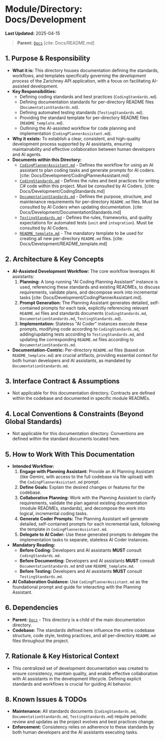 # Module/Directory: Docs/Development

**Last Updated:** 2025-04-15

> **Parent:** [`Docs`](../README.md) [cite: Docs/README.md]

## 1. Purpose & Responsibility

* **What it is:** This directory houses documentation defining the standards, workflows, and templates specifically governing the *development process* of the Zarichney API application, with a focus on facilitating AI-assisted development.
* **Key Responsibilities:**
    * Defining coding standards and best practices (`CodingStandards.md`).
    * Defining documentation standards for per-directory README files (`DocumentationStandards.md`).
    * Defining automated testing standards (`TestingStandards.md`).
    * Providing the standard template for per-directory README files (`README_template.md`).
    * Outlining the AI-assisted workflow for code planning and implementation (`CodingPlannerAssistant.md`).
* **Why it exists:** To establish a clear, consistent, and high-quality development process supported by AI assistants, ensuring maintainability and effective collaboration between human developers and AI agents.
* **Documents within this Directory:**
    * [`CodingPlannerAssistant.md`](./CodingPlannerAssistant.md) - Defines the workflow for using an AI assistant to plan coding tasks and generate prompts for AI coders. [cite: Docs/Development/CodingPlannerAssistant.md]
    * [`CodingStandards.md`](./CodingStandards.md) - Defines the rules and best practices for writing C# code within this project. Must be consulted by AI Coders. [cite: Docs/Development/CodingStandards.md]
    * [`DocumentationStandards.md`](./DocumentationStandards.md) - Defines the purpose, structure, and maintenance requirements for per-directory `README.md` files. Must be consulted by AI Coders when updating documentation. [cite: Docs/Development/DocumentationStandards.md]
    * [`TestingStandards.md`](./TestingStandards.md) - Defines the rules, frameworks, and quality expectations for automated tests (`unit` and `integration`). Must be consulted by AI Coders.
    * [`README_template.md`](./README_template.md) - The mandatory template to be used for creating all new per-directory `README.md` files. [cite: Docs/Development/README_template.md]

## 2. Architecture & Key Concepts

* **AI-Assisted Development Workflow:** The core workflow leverages AI assistants:
    1.  **Planning:** A long-running "AI Coding Planning Assistant" instance is used, referencing these standards and existing READMEs, to discuss requirements, validate plans, and decompose work into incremental tasks [cite: Docs/Development/CodingPlannerAssistant.md].
    2.  **Prompt Generation:** The Planning Assistant generates detailed, self-contained prompts for each task, explicitly referencing relevant `README.md` files and standards documents (`CodingStandards.md`, `DocumentationStandards.md`, `TestingStandards.md`).
    3.  **Implementation:** Stateless "AI Coder" instances execute these prompts, modifying code according to `CodingStandards.md`, adding/updating tests according to `TestingStandards.md`, and updating the corresponding `README.md` files according to `DocumentationStandards.md`.
* **Documentation-Centric:** Per-directory `README.md` files (based on `README_template.md`) are crucial artifacts, providing essential context for both human developers and AI assistants, as mandated by `DocumentationStandards.md`.

## 3. Interface Contract & Assumptions

* Not applicable for this documentation directory. Contracts are defined within the codebase and documented in specific module READMEs.

## 4. Local Conventions & Constraints (Beyond Global Standards)

* Not applicable for this documentation directory. Conventions are defined *within* the standard documents located here.

## 5. How to Work With This Documentation

* **Intended Workflow:**
    1.  **Engage with Planning Assistant:** Provide an AI Planning Assistant (like Gemini, with access to the full codebase via file upload) with the `CodingPlannerAssistant.md` prompt.
    2.  **Define Goals:** Explain the desired changes or features for the codebase.
    3.  **Collaborative Planning:** Work with the Planning Assistant to clarify requirements, validate the plan against existing documentation (module READMEs, standards), and decompose the work into logical, incremental coding tasks.
    4.  **Generate Coder Prompts:** The Planning Assistant will generate detailed, self-contained prompts for each incremental task, following the template in `CodingPlannerAssistant.md`.
    5.  **Delegate to AI Coder:** Use these generated prompts to delegate the implementation tasks to separate, stateless AI Coder instances.
* **Mandatory Reading:**
    * **Before Coding:** Developers and AI assistants **MUST** consult `CodingStandards.md`.
    * **Before Documenting:** Developers and AI assistants **MUST** consult `DocumentationStandards.md` and use `README_template.md`.
    * **Before Testing:** Developers and AI assistants **MUST** consult `TestingStandards.md`.
* **AI Collaboration Guidance:** Use `CodingPlannerAssistant.md` as the foundational prompt and guide for interacting with the Planning Assistant.

## 6. Dependencies

* **Parent:** [`Docs`](../README.md) - This directory is a child of the main documentation directory.
* **Codebase:** The standards defined here influence the entire codebase structure, code style, testing practices, and all per-directory `README.md` files throughout the project.

## 7. Rationale & Key Historical Context

* This centralized set of development documentation was created to ensure consistency, maintain quality, and enable effective collaboration with AI assistants in the development lifecycle. Defining explicit standards and workflows is crucial for guiding AI behavior.

## 8. Known Issues & TODOs

* **Maintenance:** All standards documents (`CodingStandards.md`, `DocumentationStandards.md`, `TestingStandards.md`) require periodic review and updates as the project evolves and best practices change.
* **Enforcement:** Consistency relies on adherence to these standards by both human developers and the AI assistants executing tasks.